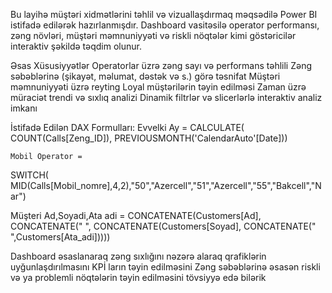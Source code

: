 Bu layihə müştəri xidmətlərini təhlil və vizuallaşdırmaq məqsədilə Power BI istifadə edilərək hazırlanmışdır. 
Dashboard vasitəsilə operator performansı, zəng növləri, müştəri məmnuniyyəti və riskli nöqtələr kimi göstəricilər interaktiv şəkildə təqdim olunur.
 
 Əsas Xüsusiyyətlər
Operatorlar üzrə zəng sayı və performans təhlili
Zəng səbəblərinə (şikayət, məlumat, dəstək və s.) görə təsnifat
Müştəri məmnuniyyəti üzrə reyting
Loyal müştərilərin təyin edilməsi
Zaman üzrə müraciət trendi və sıxlıq analizi
Dinamik filtrlər və slicerlərlə interaktiv analiz imkanı

  İstifadə Edilən DAX Formulları:
	Evvelki Ay = 
CALCULATE(
    COUNT(Calls[Zeng_ID]),
    PREVIOUSMONTH('CalendarAuto'[Date]))

	Mobil Operator = 
SWITCH(
    MID(Calls[Mobil_nomre],4,2),"50","Azercell","51","Azercell","55","Bakcell","Nar")


Müşteri Ad,Soyadi,Ata adi = 
    CONCATENATE(Customers[Ad],
    CONCATENATE(" ",
    CONCATENATE(Customers[Soyad],
    CONCATENATE(" ",Customers[Ata_adi]))))

Dashboard əsaslanaraq zəng sıxlığını nəzərə alaraq qrafiklərin uyğunlaşdırılmasını
KPİ ların təyin edilməsini
Zəng səbəblərinə əsasən riskli və ya problemli nöqtələrin təyin edilməsini tövsiyyə edə bilərik
 
